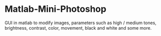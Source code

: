 # Matlab-Mini-Photoshop
GUI in matlab to modify images, parameters such as high / medium tones, brightness, contrast, color, movement, black and white and some more.
